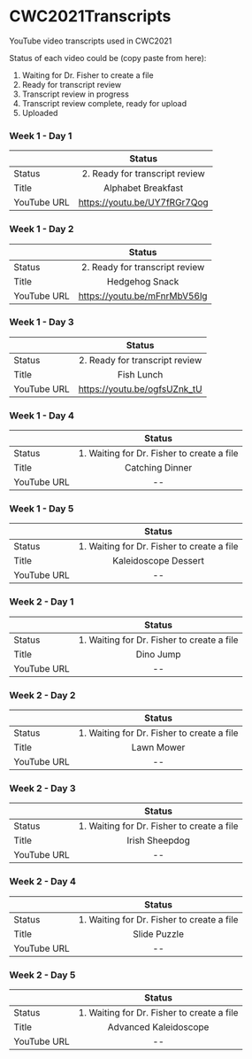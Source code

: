 # CWC2021Transcripts
YouTube video transcripts used in CWC2021

Status of each video could be (copy paste from here):
 1. Waiting for Dr. Fisher to create a file
 2. Ready for transcript review
 3. Transcript review in progress
 4. Transcript review complete, ready for upload
 5. Uploaded



### Week 1 - Day 1

| | Status |
| :---        |    :----:   |
| Status | 2. Ready for transcript review |
| Title   | Alphabet Breakfast |
| YouTube URL   | https://youtu.be/UY7fRGr7Qog |
 
### Week 1 - Day 2

| | Status |
| :---        |    :----:   |
| Status | 2. Ready for transcript review |
| Title   | Hedgehog Snack |
| YouTube URL   | https://youtu.be/mFnrMbV56lg |
 
### Week 1 - Day 3

| | Status |
| :---        |    :----:   |
| Status | 2. Ready for transcript review |
| Title   | Fish Lunch |
| YouTube URL   | https://youtu.be/ogfsUZnk_tU |

### Week 1 - Day 4

| | Status |
| :---        |    :----:   |
| Status | 1. Waiting for Dr. Fisher to create a file|
| Title   | Catching Dinner |
| YouTube URL   | --        |

### Week 1 - Day 5

| | Status |
| :---        |    :----:   |
| Status | 1. Waiting for Dr. Fisher to create a file|
| Title   | Kaleidoscope Dessert |
| YouTube URL   | --        |
 
 
### Week 2 - Day 1

| | Status |
| :---        |    :----:   |
| Status | 1. Waiting for Dr. Fisher to create a file|
| Title   |  Dino Jump  |
| YouTube URL   | --        |

### Week 2 - Day 2

| | Status |
| :---        |    :----:   |
| Status | 1. Waiting for Dr. Fisher to create a file|
| Title   | Lawn Mower |
| YouTube URL   | --        |

### Week 2 - Day 3

| | Status |
| :---        |    :----:   |
| Status | 1. Waiting for Dr. Fisher to create a file|
| Title   | Irish Sheepdog |
| YouTube URL   | --        |

### Week 2 - Day 4

| | Status |
| :---        |    :----:   |
| Status | 1. Waiting for Dr. Fisher to create a file|
| Title   | Slide Puzzle |
| YouTube URL   | --        |

### Week 2 - Day 5

| | Status |
| :---        |    :----:   |
| Status | 1. Waiting for Dr. Fisher to create a file|
| Title   | Advanced Kaleidoscope |
| YouTube URL   | --        |
